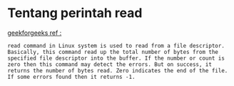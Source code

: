 # Tentang perintah read
[geekforgeeks ref :](https://www.geeksforgeeks.org/read-command-in-linux-with-examples/) 
```
read command in Linux system is used to read from a file descriptor. Basically, this command read up the total number of bytes from the specified file descriptor into the buffer. If the number or count is zero then this command may detect the errors. But on success, it returns the number of bytes read. Zero indicates the end of the file. If some errors found then it returns -1.

```